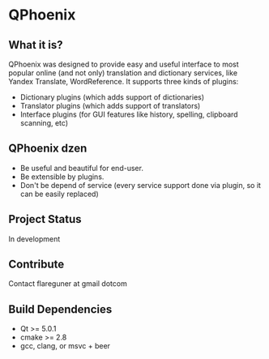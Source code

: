 QPhoenix
========


What it is?
-----------

  QPhoenix was designed to provide easy and useful interface to most popular
  online (and not only) translation and dictionary services, like Yandex Translate,
  WordReference. It supports three kinds of plugins: 

  - Dictionary plugins (which adds support of dictionaries)
  - Translator plugins (which adds support of translators)
  - Interface plugins (for GUI features like history, spelling, clipboard scanning, etc)

QPhoenix dzen
-------------

  - Be useful and beautiful for end-user.
  - Be extensible by plugins.
  - Don't be depend of service (every service support done via plugin, so it can be easily replaced)
      

Project Status
--------------

  In development

	
Contribute
----------

  Contact flareguner at gmail dotcom

      
Build Dependencies
------------------

  - Qt >= 5.0.1 
  - cmake >= 2.8
  - gcc, clang, or msvc + beer
      
